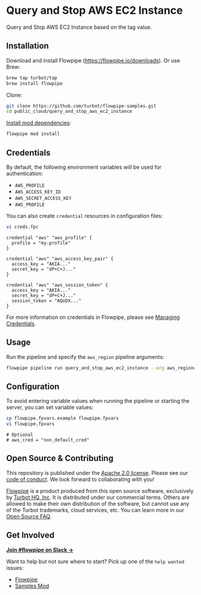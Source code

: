 # Query and Stop AWS EC2 Instance

Query and Stop AWS EC2 Instance based on the tag value.

## Installation

Download and install Flowpipe (https://flowpipe.io/downloads). Or use Brew:

```sh
brew tap turbot/tap
brew install flowpipe
```

Clone:

```sh
git clone https://github.com/turbot/flowpipe-samples.git
cd public_cloud/query_and_stop_aws_ec2_instance
```

[Install mod dependencies](https://www.flowpipe.io/docs/mods/mod-dependencies#mod-dependencies):

```sh
flowpipe mod install
```

## Credentials

By default, the following environment variables will be used for authentication:

- `AWS_PROFILE`
- `AWS_ACCESS_KEY_ID`
- `AWS_SECRET_ACCESS_KEY`
- `AWS_PROFILE`

You can also create `credential` resources in configuration files:

```sh
vi creds.fpc
```

```hcl
credential "aws" "aws_profile" {
  profile = "my-profile"
}

credential "aws" "aws_access_key_pair" {
  access_key = "AKIA..."
  secret_key = "dP+C+J..."
}

credential "aws" "aws_session_token" {
  access_key = "AKIA..."
  secret_key = "dP+C+J..."
  session_token = "AQoDX..."
}
```

For more information on credentials in Flowpipe, please see [Managing Credentials](https://flowpipe.io/docs/run/credentials).

## Usage

Run the pipeline and specify the `aws_region` pipeline arguments:

```sh
flowpipe pipeline run query_and_stop_aws_ec2_instance --arg aws_region=us-east-1
```

## Configuration

To avoid entering variable values when running the pipeline or starting the server, you can set variable values:

```sh
cp flowpipe.fpvars.example flowpipe.fpvars
vi flowpipe.fpvars
```

```hcl
# Optional
# aws_cred = "non_default_cred"
```

## Open Source & Contributing

This repository is published under the [Apache 2.0 license](https://www.apache.org/licenses/LICENSE-2.0). Please see our [code of conduct](https://github.com/turbot/.github/blob/main/CODE_OF_CONDUCT.md). We look forward to collaborating with you!

[Flowpipe](https://flowpipe.io) is a product produced from this open source software, exclusively by [Turbot HQ, Inc](https://turbot.com). It is distributed under our commercial terms. Others are allowed to make their own distribution of the software, but cannot use any of the Turbot trademarks, cloud services, etc. You can learn more in our [Open Source FAQ](https://turbot.com/open-source).

## Get Involved

**[Join #flowpipe on Slack →](https://flowpipe.io/community/join)**

Want to help but not sure where to start? Pick up one of the `help wanted` issues:

- [Flowpipe](https://github.com/turbot/flowpipe/labels/help%20wanted)
- [Samples Mod](https://github.com/turbot/flowpipe-samples/labels/help%20wanted)
